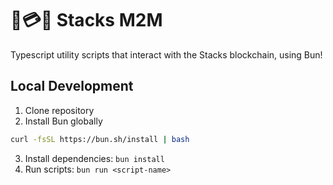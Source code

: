 # 🤖💳🤖 Stacks M2M

Typescript utility scripts that interact with the Stacks blockchain, using Bun!

## Local Development

1. Clone repository
2. Install Bun globally

```bash
curl -fsSL https://bun.sh/install | bash
```

3. Install dependencies: `bun install`
4. Run scripts: `bun run <script-name>`
